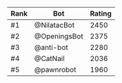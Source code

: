 Rank|Bot|Rating
---|---|---
#1|@NilatacBot|2450
#2|@OpeningsBot|2375
#3|@anti-bot|2280
#4|@CatNail|2036
#5|@pawnrobot|1960

